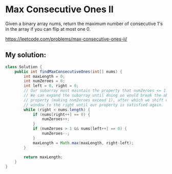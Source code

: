 # Max Consecutive Ones II

Given a binary array nums, return the maximum number of consecutive 1's in the array if you can flip at most one 0.

https://leetcode.com/problems/max-consecutive-ones-ii/

## My solution:

```Java
class Solution {
    public int findMaxConsecutiveOnes(int[] nums) {
        int maxLength = 0;
        int numZeroes = 0;
        int left = 0, right = 0;
        // Our subarray must maintain the property that numZeroes <= 1.
        // We can expand the subarray until doing so would break the above
        // property (making numZeroes exceed 1), after which we shift our entire 
        // window to the right until our property is satisfied again.
        while (right < nums.length) {
            if (nums[right++] == 0) {
                numZeroes++;
            }
            if (numZeroes > 1 && nums[left++] == 0) {
                numZeroes--;
            }
            maxLength = Math.max(maxLength, right-left);
        }
        
        return maxLength;
    }
}
```
